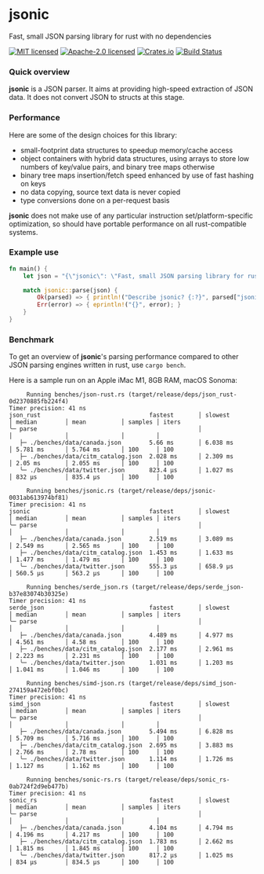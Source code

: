 # jsonic

Fast, small JSON parsing library for rust with no dependencies

[![MIT licensed](https://img.shields.io/badge/License-MIT-blue.svg)](./LICENSE-MIT)
[![Apache-2.0 licensed](https://img.shields.io/badge/License-Apache%202.0-blue.svg)](./LICENSE-APACHE)
[![Crates.io](https://img.shields.io/crates/v/jsonic.svg?maxAge=2592000)](https://crates.io/crates/jsonic)
[![Build Status](https://github.com/g1mv/jsonic/actions/workflows/ci.yml/badge.svg)](https://github.com/g1mv/jsonic/actions)

### Quick overview
**jsonic** is a JSON parser. It aims at providing high-speed extraction of JSON data.
It does not convert JSON to structs at this stage.

### Performance
Here are some of the design choices for this library:

* small-footprint data structures to speedup memory/cache access
* object containers with hybrid data structures, using arrays to store low numbers of key/value pairs, and binary tree maps otherwise
* binary tree maps insertion/fetch speed enhanced by use of fast hashing on keys
* no data copying, source text data is never copied
* type conversions done on a per-request basis

**jsonic** does not make use of any particular instruction set/platform-specific optimization, so should have portable performance on all rust-compatible systems.

### Example use

```rust
fn main() {
    let json = "{\"jsonic\": \"Fast, small JSON parsing library for rust with no dependencies\"}";

    match jsonic::parse(json) {
        Ok(parsed) => { println!("Describe jsonic? {:?}", parsed["jsonic"].as_str()); }
        Err(error) => { eprintln!("{}", error); }
    }
}
```

### Benchmark

To get an overview of **jsonic**'s parsing performance compared to other JSON parsing engines written in rust, use ```cargo bench```.

Here is a sample run on an Apple iMac M1, 8GB RAM, macOS Sonoma:

```shell
     Running benches/json-rust.rs (target/release/deps/json_rust-0d2370885fb224f4)
Timer precision: 41 ns
json_rust                               fastest       │ slowest       │ median        │ mean          │ samples │ iters
╰─ parse                                              │               │               │               │         │
   ├─ ./benches/data/canada.json        5.66 ms       │ 6.038 ms      │ 5.781 ms      │ 5.764 ms      │ 100     │ 100
   ├─ ./benches/data/citm_catalog.json  2.028 ms      │ 2.309 ms      │ 2.05 ms       │ 2.055 ms      │ 100     │ 100
   ╰─ ./benches/data/twitter.json       823.4 µs      │ 1.027 ms      │ 832 µs        │ 835.4 µs      │ 100     │ 100

     Running benches/jsonic.rs (target/release/deps/jsonic-0031ab613974bf81)
Timer precision: 41 ns
jsonic                                  fastest       │ slowest       │ median        │ mean          │ samples │ iters
╰─ parse                                              │               │               │               │         │
   ├─ ./benches/data/canada.json        2.519 ms      │ 3.089 ms      │ 2.549 ms      │ 2.565 ms      │ 100     │ 100
   ├─ ./benches/data/citm_catalog.json  1.453 ms      │ 1.633 ms      │ 1.477 ms      │ 1.479 ms      │ 100     │ 100
   ╰─ ./benches/data/twitter.json       555.3 µs      │ 658.9 µs      │ 560.5 µs      │ 563.2 µs      │ 100     │ 100

     Running benches/serde_json.rs (target/release/deps/serde_json-b37e83074b30325e)
Timer precision: 41 ns
serde_json                              fastest       │ slowest       │ median        │ mean          │ samples │ iters
╰─ parse                                              │               │               │               │         │
   ├─ ./benches/data/canada.json        4.489 ms      │ 4.977 ms      │ 4.561 ms      │ 4.58 ms       │ 100     │ 100
   ├─ ./benches/data/citm_catalog.json  2.177 ms      │ 2.961 ms      │ 2.223 ms      │ 2.231 ms      │ 100     │ 100
   ╰─ ./benches/data/twitter.json       1.031 ms      │ 1.203 ms      │ 1.041 ms      │ 1.046 ms      │ 100     │ 100

     Running benches/simd-json.rs (target/release/deps/simd_json-274159a472ebf0bc)
Timer precision: 41 ns
simd_json                               fastest       │ slowest       │ median        │ mean          │ samples │ iters
╰─ parse                                              │               │               │               │         │
   ├─ ./benches/data/canada.json        5.494 ms      │ 6.828 ms      │ 5.709 ms      │ 5.716 ms      │ 100     │ 100
   ├─ ./benches/data/citm_catalog.json  2.695 ms      │ 3.883 ms      │ 2.766 ms      │ 2.78 ms       │ 100     │ 100
   ╰─ ./benches/data/twitter.json       1.114 ms      │ 1.726 ms      │ 1.127 ms      │ 1.162 ms      │ 100     │ 100

     Running benches/sonic-rs.rs (target/release/deps/sonic_rs-0ab724f2d9eb477b)
Timer precision: 41 ns
sonic_rs                                fastest       │ slowest       │ median        │ mean          │ samples │ iters
╰─ parse                                              │               │               │               │         │
   ├─ ./benches/data/canada.json        4.104 ms      │ 4.794 ms      │ 4.196 ms      │ 4.217 ms      │ 100     │ 100
   ├─ ./benches/data/citm_catalog.json  1.783 ms      │ 2.662 ms      │ 1.815 ms      │ 1.845 ms      │ 100     │ 100
   ╰─ ./benches/data/twitter.json       817.2 µs      │ 1.025 ms      │ 834 µs        │ 834.5 µs      │ 100     │ 100
```


